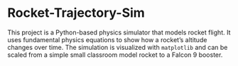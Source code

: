 # Rocket-Trajectory-Sim
This project is a Python-based physics simulator that models rocket flight.   It uses fundamental physics equations  to show how a rocket’s altitude changes over time.    The simulation is visualized with `matplotlib` and can be scaled from  a simple small classroom model rocket to a Falcon 9 booster.
